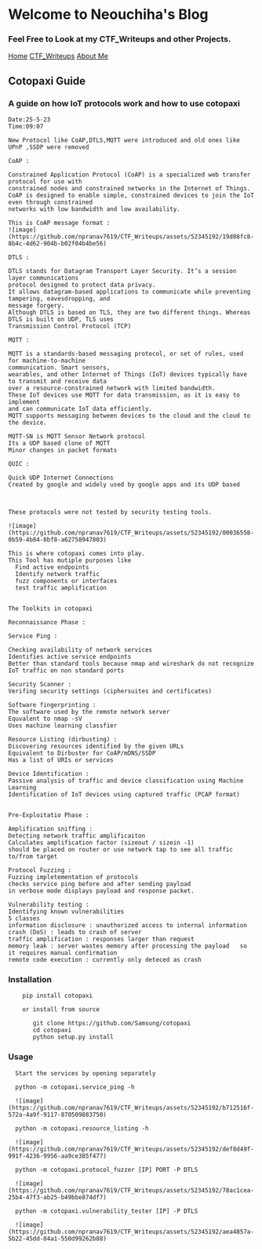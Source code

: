 # Welcome to Neouchiha's Blog

### Feel Free to Look at my CTF_Writeups and other Projects.

[Home](https://npranav7619.github.io/)
[CTF_Writeups](https://npranav7619.github.io/CTF_Writeups)
[About Me](https://npranav7619.github.io/Aboutme)


## Cotopaxi Guide
### A guide on how IoT protocols work and how to use cotopaxi 
    
    Date:25-5-23
    Time:09:07
    
    New Protocol like CoAP,DTLS,MQTT were introduced and old ones like UPnP ,SSDP were removed
    
    CoAP :

    Constrained Application Protocol (CoAP) is a specialized web transfer protocol for use with 
    constrained nodes and constrained networks in the Internet of Things. 
    CoAP is designed to enable simple, constrained devices to join the IoT even through constrained 
    networks with low bandwidth and low availability.
    
    This is CoAP message format :
    ![image](https://github.com/npranav7619/CTF_Writeups/assets/52345192/19d08fc8-8b4c-4d62-904b-b02f04b4be56) 

    DTLS : 
    
    DTLS stands for Datagram Transport Layer Security. It’s a session layer communications 
    protocol designed to protect data privacy. 
    It allows datagram-based applications to communicate while preventing tampering, eavesdropping, and 
    message forgery.
    Although DTLS is based on TLS, they are two different things. Whereas DTLS is built on UDP, TLS uses 
    Transmission Control Protocol (TCP)    

    MQTT : 

    MQTT is a standards-based messaging protocol, or set of rules, used for machine-to-machine
    communication. Smart sensors,
    wearables, and other Internet of Things (IoT) devices typically have to transmit and receive data
    over a resource-constrained network with limited bandwidth. 
    These IoT devices use MQTT for data transmission, as it is easy to implement 
    and can communicate IoT data efficiently. 
    MQTT supports messaging between devices to the cloud and the cloud to the device.
    
    MQTT-SN is MQTT Sensor Network protocol
    Its a UDP based clone of MQTT 
    Minor changes in packet formats 
    
    QUIC : 
    
    Quick UDP Internet Connections
    Created by google and widely used by google apps and its UDP based
    


    These protocols were not tested by security testing tools.

    ![image](https://github.com/npranav7619/CTF_Writeups/assets/52345192/00036558-0b59-4b84-8bf8-a62758947803)

    This is where cotopaxi comes into play.
    This Tool has mutiple purposes like 
      Find active endpoints
      Identify network traffic
      fuzz components or interfaces
      test traffic amplification
    
    
    The Toolkits in cotopaxi
      
    Reconnaissance Phase : 

    Service Ping : 

    Checking availability of network services
    Identifies active service endpoints 
    Better than standard tools because nmap and wireshark do not recognize IoT traffic on non standard ports
    
    Security Scanner : 
    Verifing security settings (ciphersuites and certificates)

    Software fingerprinting : 
    The software used by the remote network server 
    Equvalent to nmap -sV
    Uses machine learning classfier 

    Resource Listing (dirbusting) : 
    Discovering resources identified by the given URLs
    Equivalent to Dirbuster for CoAP/mDNS/SSDP
    Has a list of URIs or services 

    Device Identification : 
    Passive analysis of traffic and device classification using Machine Learning
    Identification of IoT devices using captured traffic (PCAP format)
        

    Pre-Exploitatio Phase : 
    
    Amplification sniffing : 
    Detecting network traffic amplificaiton
    Calculates amplification factor (sizeout / sizein -1)
    should be placed on router or use network tap to see all traffic to/from target 

    Protocol Fuzzing : 
    Fuzzing impletementation of protocols
    checks service ping before and after sending payload
    in verbose mode displays payload and response packet.
    
    Vulnerability testing : 
    Identifying known vulnerabilities 
    5 classes
    information disclosure : unauthorized access to internal information
    crash (DoS) : leads to crash of server 
    traffic amplification : responses larger than request
    memory leak : server wastes memory after processing the payload   so it requires manual confirmation
    remote code execution : currently only deteced as crash
    

   ### Installation 
        
        pip install cotopaxi
    
        or install from source 

           git clone https://github.com/Samsung/cotopaxi 
           cd cotopaxi
           python setup.py install

   ### Usage 
        
      Start the services by opening separately
      
      python -m cotopaxi.service_ping -h
      
      ![image](https://github.com/npranav7619/CTF_Writeups/assets/52345192/b712516f-572a-4a9f-9117-870509883750)
      
      python -m cotopaxi.resource_listing -h
      
      ![image](https://github.com/npranav7619/CTF_Writeups/assets/52345192/def8d49f-991f-4236-9956-aa9ce385f477)
      
      python -m cotopaxi.protocol_fuzzer [IP] PORT -P DTLS
        
      ![image](https://github.com/npranav7619/CTF_Writeups/assets/52345192/78ac1cea-25b4-47f3-ab25-b49bbe874df7)
      
      python -m cotopaxi.vulnerability_tester [IP] -P DTLS

      ![image](https://github.com/npranav7619/CTF_Writeups/assets/52345192/aea4857a-5b22-45dd-84a1-550d99262b88)

